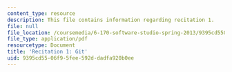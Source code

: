 ```yaml
---
content_type: resource
description: This file contains information regarding recitation 1.
file: null
file_location: /coursemedia/6-170-software-studio-spring-2013/9395cd5506f95fee592ddadfa920b0ee_MIT6_170S13_rec1-Git.pdf
file_type: application/pdf
resourcetype: Document
title: 'Recitation 1: Git'
uid: 9395cd55-06f9-5fee-592d-dadfa920b0ee
---
```

